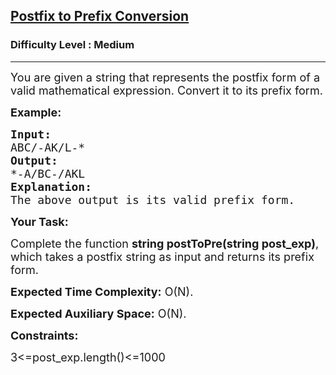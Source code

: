 <h2><a href="https://www.geeksforgeeks.org/problems/postfix-to-prefix-conversion/1?page=1&difficulty=Easy,Medium,Hard&sortBy=accuracy">Postfix to Prefix Conversion</a></h2><h3>Difficulty Level : Medium</h3><hr><div class="problems_problem_content__Xm_eO"><p dir="ltr"><span style="font-size:18px">You are given a string that represents the postfix form of a valid mathematical expression. Convert it to its prefix form.</span></p>

<p dir="ltr"><span style="font-size:18px"><strong>Example:</strong></span></p>

<pre><span style="font-size:18px"><strong>Input:</strong> 
ABC/-AK/L-*
<strong>Output: </strong>
*-A/BC-/AKL
<strong>Explanation:</strong> 
The above output is its valid prefix form.
</span></pre>

<p dir="ltr"><span style="font-size:18px"><strong>Your Task:</strong></span></p>

<p dir="ltr"><span style="font-size:18px">Complete the function <strong>string postToPre(string post_exp)</strong>, which takes a postfix string as input and returns its prefix form.</span></p>

<p dir="ltr"><span style="font-size:18px"><strong>Expected Time Complexity:</strong> O(N).</span></p>

<p dir="ltr"><span style="font-size:18px"><strong>Expected Auxiliary Space:</strong> O(N).</span></p>

<p dir="ltr"><span style="font-size:18px"><strong>Constraints:</strong></span></p>

<p dir="ltr"><span style="font-size:18px">3&lt;=post_exp.length()&lt;=1000</span></p>
</div>